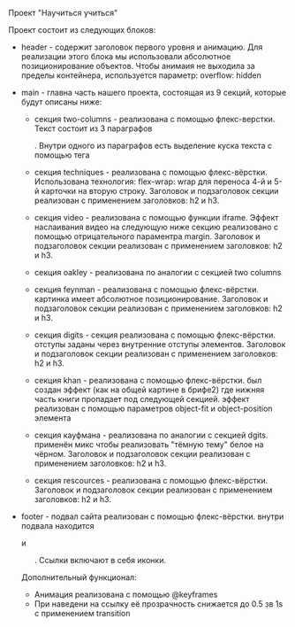 Проект "Научиться учиться"

Проект состоит из следующих блоков:

- header - содержит заголовок первого уровня и анимацию. Для реализации этого блока мы использовали абсолютное позиционирование объектов. Чтобы анимаия не выходила за пределы контейнера, используется параметр: overflow: hidden

- main - главна часть нашего проекта, состоящая из 9 секций, которые будут описаны ниже:

  - секция two-columns - реализована с помощью флекс-верстки. Текст состоит из 3 параграфов <p>. Внутри одного из параграфов есть выделение куска текста с помощью тега <span>

  - секция techniques - реализована с помощью флекс-вёрстки. Использована технология: flex-wrap: wrap для переноса 4-й и 5-й карточки на вторую строку. Заголовок и подзаголовок секции реализован с применением заголовков: h2 и h3.

  - секция video - реализована с помощью функции iframe. Эффект наслаивания видео на следующую ниже секцию реализовано с помощью отрицательного параментра margin. Заголовок и подзаголовок секции реализован с применением заголовков: h2 и h3.

  - секция oakley - реализована по аналогии с секцией two columns

  - секция feynman - реализована с помощью флекс-вёрстки. картинка имеет абсолютное позиционирование. Заголовок и подзаголовок секции реализован с применением заголовков: h2 и h3.

  - секция digits - секция реализована с помощью флекс-вёрстки. отступы заданы через внутренние отступы элементов. Заголовок и подзаголовок секции реализован с применением заголовков: h2 и h3.

  - секция khan - реализована с помощью флекс-вёрстки. был создан эффект (как на общей картине в брифе2) где нижняя часть книги пропадает под следующей секцией. эффект реализован с помощью параметров object-fit и object-position элемента <img>

  - секция кауфмана - реализована по аналогии с секцией dgits. применён микс чтобы реализовать "тёмную тему" белое на чёрном. Заголовок и подзаголовок секции реализован с применением заголовков: h2 и h3.

  - секция rescources - реализована с помощью флекс-вёрстки. Заголовок и подзаголовок секции реализован с применением заголовков: h2 и h3.

- footer - подвал сайта реализован с помощью флекс-вёрстки. внутри подвала находится <nav> и <ul>. Ссылки включают в себя иконки.

Дополнительный функционал:

- Анимация реализована с помощью @keyframes
- При наведени на ссылку её прозрачность снижается до 0.5 зв 1s с применением transition

